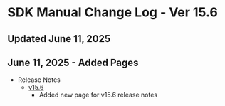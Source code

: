 # SDK Manual Change Log - Ver 15.6

## Updated June 11, 2025

## June 11, 2025 - Added Pages

- Release Notes
    - [v15.6](https://vrhikky.github.io/VketCloudSDK_Documents/15.5/en/releasenote/releasenote-15.6.html)
        - Added new page for v15.6 release notes